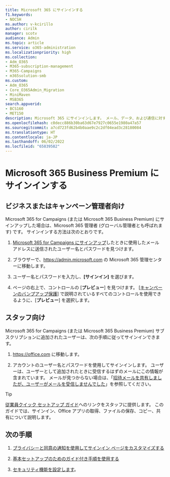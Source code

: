 ```yaml
---
title: Microsoft 365 にサインインする
f1.keywords:
- NOCSH
ms.author: v-kcirillo
author: cirilk
manager: scotv
audience: Admin
ms.topic: article
ms.service: o365-administration
ms.localizationpriority: high
ms.collection:
- Adm_O365
- M365-subscription-management
- M365-Campaigns
- m365solution-smb
ms.custom:
- Adm_O365
- Core_O365Admin_Migration
- MiniMaven
- MSB365
search.appverid:
- BCS160
- MET150
description: Microsoft 365 にサインインします。 メール、データ、および通信に対する、サイバーセキュリティの脅威から、ビジネス、実践、またはキャンペーンを保護します。
ms.openlocfilehash: c0decc886b30ba63d67e7927c0655e1980a47a57
ms.sourcegitcommit: a7cd723fd62b4b0aae9c2c2df04ead3c28180084
ms.translationtype: HT
ms.contentlocale: ja-JP
ms.lasthandoff: 06/02/2022
ms.locfileid: "65839582"
---
```

# <a name="sign-in-to-microsoft-365-business-premium"></a>Microsoft 365 Business Premium にサインインする

## <a name="for-business-or-campaign-admins"></a>ビジネスまたはキャンペーン管理者向け

Microsoft 365 for Campaigns (または Microsoft 365 Business Premium) にサインアップした場合は、Microsoft 365 管理者 (グローバル管理者とも呼ばれます) です。 サインインする方法は次のとおりです。

1. [Microsoft 365 for Campaigns にサインアップ](m365-campaigns-sign-up.md)したときに使用したメール アドレスに送信されたユーザー名とパスワードを見つけます。

2. ブラウザーで、<a href="https://go.microsoft.com/fwlink/p/?linkid=837890" target="_blank">https://admin.microsoft.com</a> の Microsoft 365 管理センターに移動します。

3. ユーザー名とパスワードを入力し、**[サインイン]** を選びます。

4. ページの右上で、コントロールの [**プレビュー**] を見つけます。 [[キャンペーンのバンプアップ保護](m365-campaigns-security-overview.md)] で説明されているすべてのコントロールを使用できるように、[**プレビュー**] を選択します。

## <a name="for-staff"></a>スタッフ向け

Microsoft 365 for Campaigns (または Microsoft 365 Business Premium) サブスクリプションに追加されたユーザーは、次の手順に従ってサインインできます。

1. <a href="https://office.com" target="_blank">https://office.com</a> に移動します。

2. アカウントのユーザー名とパスワードを使用してサインインします。 ユーザーは、ユーザーとして追加されたときに受信するはずのメールにこの情報が含まれています。 メールが見つからない場合は、「[招待メールを共有しましたが、ユーザーがメールを受信しませんでした](../admin/simplified-signup/admin-invite-business-standard.md#i-shared-an-email-invite-but-the-user-didnt-receive-the-email)」を参照してください。

> [!TIP]
> [従業員クイック セットアップ ガイド](../admin/setup/employee-quick-setup.md)へのリンクをスタッフに提供します。 このガイドでは、サインイン、Office アプリの取得、ファイルの保存、コピー、共有について説明します。

## <a name="next-steps"></a>次の手順

1. [プライバシーと同意の通知を使用してサインイン ページをカスタマイズする](m365-customize-sign-in.md)

2. [基本セットアップのためのガイド付き手順を使用する](m365bp-setup.md#use-the-guided-process-for-basic-setup)

3. [セキュリティ機能を設定します](m365bp-security-overview.md)。
